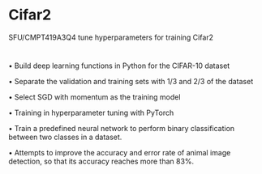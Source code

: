# Cifar2
SFU/CMPT419A3Q4 tune hyperparameters for training Cifar2
# 
• Build deep learning functions in Python for the CIFAR-10 dataset

• Separate the validation and training sets with 1/3 and 2/3 of the dataset

• Select SGD with momentum as the training model

• Training in hyperparameter tuning with PyTorch

• Train a predefined neural network to perform binary classification between two classes in a dataset.

• Attempts to improve the accuracy and error rate of animal image detection, so that its accuracy reaches more than 83%.
